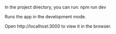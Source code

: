 In the project directory, you can run: npm run dev

Runs the app in the development mode.

Open http://localhost:3000 to view it in the browser.
